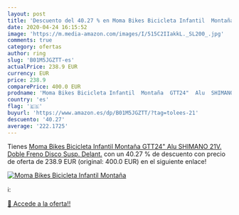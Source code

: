 ```yaml
---
layout: post
title: 'Descuento del 40.27 % en Moma Bikes Bicicleta Infantil  Montaña  '
date: 2020-04-24 16:15:52
image: 'https://m.media-amazon.com/images/I/515C2IIakkL._SL200_.jpg'
comments: true
category: ofertas
author: ring
slug: 'B01M5JGZTT-es'
actualPrice: 238.9 EUR
currency: EUR
price: 238.9
comparePrice: 400.0 EUR
prodname: 'Moma Bikes Bicicleta Infantil  Montaña  GTT24"  Alu  SHIMANO 21V. Doble Freno Disco  Susp. Delant.'
country: 'es'
flag: '🇪🇸'
buyurl: 'https://www.amazon.es/dp/B01M5JGZTT/?tag=tolees-21'
descuento: '40.27'
average: '222.1725'
---
```


Tienes [Moma Bikes Bicicleta Infantil  Montaña  GTT24"  Alu  SHIMANO 21V. Doble Freno Disco  Susp. Delant.](https://www.amazon.es/dp/B01M5JGZTT/?tag=tolees-21) con un 40.27 % de descuento con precio de oferta de 238.9 EUR (original: 400.0 EUR) en el siguiente enlace!

[![Moma Bikes Bicicleta Infantil  Montaña  ](https://m.media-amazon.com/images/I/515C2IIakkL._SL200_.jpg)](https://www.amazon.es/dp/B01M5JGZTT/?tag=tolees-21)

ℹ️:


[🛒 Accede a la oferta!!](https://www.amazon.es/dp/B01M5JGZTT/?tag=tolees-21)
